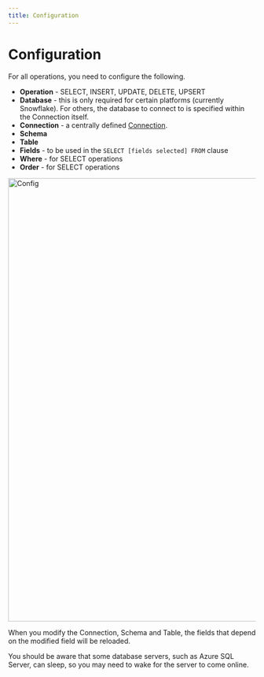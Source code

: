 ```yaml
---
title: Configuration
---
```


# Configuration

For all operations, you need to configure the following.

- **Operation** - SELECT, INSERT, UPDATE, DELETE, UPSERT
- **Database** - this is only required for certain platforms (currently Snowflake). For others, the database to connect to is specified within the Connection itself.
- **Connection** - a centrally defined [Connection](/user-guide/connections/Connections).
- **Schema**
- **Table**
- **Fields** - to be used in the `SELECT [fields selected] FROM` clause
- **Where** - for SELECT operations
- **Order** - for SELECT operations

<img src="/img/flows/blocks/utility/SQL/sql-insert.png" alt="Config" width="900" />

When you modify the Connection, Schema and Table, the fields that depend on the modified field will be reloaded.

You should be aware that some database servers, such as Azure SQL Server, 
can sleep, so you may need to wake for the server to come online.
